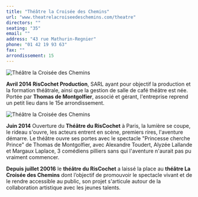 ```yaml
---
title: "Théâtre la Croisée des Chemins"
url: "www.theatrelacroiseedeschemins.com/theatre"
directors: ""
seating: "35"
email: ""
address: "43 rue Mathurin-Regnier"
phone: "01 42 19 93 63"
fax: ""
arrondissement: 15
---
```


![Théâtre la Croisée des Chemins](../images/15eme/theatre-la-croisee-des-chemins/theatre-la-croisee-des-chemins-1.jpg)

**Avril 2014  RisCochet Production**, SARL ayant pour objectif la production et la formation théâtrale, ainsi que la gestion de salle de café théâtre est née. Portée par **Thomas de Montgolfier**, associé et gérant, l'entreprise reprend un petit lieu dans le 15e arrondissement.

![Théâtre la Croisée des Chemins](../images/15eme/theatre-la-croisee-des-chemins/theatre-la-croisee-des-chemins-2.jpg)

**Juin 2014** Ouverture du **Théâtre du RisCochet** à Paris, la lumière se coupe, le rideau s'ouvre, les acteurs entrent en scène, premiers rires, l'aventure démarre. Le théâtre ouvre ses portes avec le spectacle "Princesse cherche Prince" de Thomas de Montgolfier, avec Alexandre Toudert, Alyzée Lallande et Margaux Laplace, 3 comédiens pilliers sans qui l'aventure n'aurait pas pu vraiment commencer.

**Depuis juillet 20016** le **théâtre du RisCochet** a laissé la place au **théâtre La Croisée des Chemins** dont l’objectif de promouvoir le spectacle vivant et de le rendre accessible au public, son projet s'articule autour de la collaboration artistique avec les jeunes talents.

